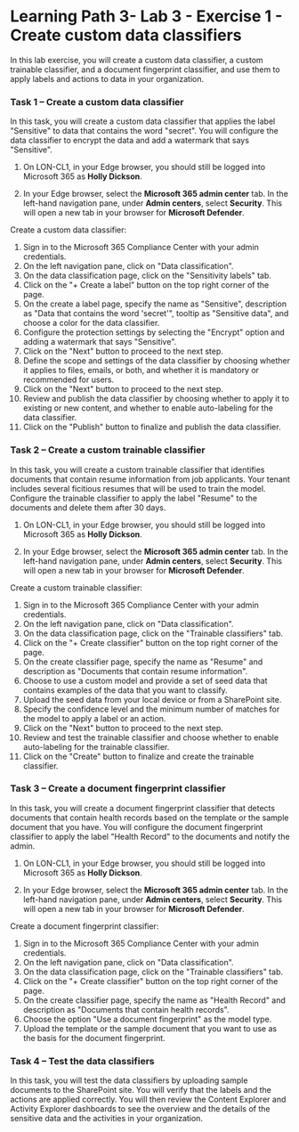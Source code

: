# Learning Path 3- Lab 3 - Exercise 1 - Create custom data classifiers

In this lab exercise, you will create a custom data classifier, a custom trainable classifier, and a document fingerprint classifier, and use them to apply labels and actions to data in your organization.

### Task 1 – Create a custom data classifier

In this task, you will create a custom data classifier that applies the label "Sensitive" to data that contains the word "secret". You will configure the data classifier to encrypt the data and add a watermark that says "Sensitive".

1. On LON-CL1, in your Edge browser, you should still be logged into Microsoft 365 as **Holly Dickson**.

2. In your Edge browser, select the **Microsoft 365 admin center** tab. In the left-hand navigation pane, under **Admin centers**, select **Security**. This will open a new tab in your browser for **Microsoft Defender**. 

Create a custom data classifier:
1.	Sign in to the Microsoft 365 Compliance Center with your admin credentials.
2.	On the left navigation pane, click on "Data classification".
3.	On the data classification page, click on the "Sensitivity labels" tab.
4.	Click on the "+ Create a label" button on the top right corner of the page.
5.	On the create a label page, specify the name as "Sensitive", description as "Data that contains the word 'secret'", tooltip as "Sensitive data", and choose a color for the data classifier.
6.	Configure the protection settings by selecting the "Encrypt" option and adding a watermark that says "Sensitive".
7.	Click on the "Next" button to proceed to the next step.
8.	Define the scope and settings of the data classifier by choosing whether it applies to files, emails, or both, and whether it is mandatory or recommended for users.
9.	Click on the "Next" button to proceed to the next step.
10.	Review and publish the data classifier by choosing whether to apply it to existing or new content, and whether to enable auto-labeling for the data classifier.
11.	Click on the "Publish" button to finalize and publish the data classifier.

    
### Task 2 – Create a custom trainable classifier

In this task, you will create a custom trainable classifier that identifies documents that contain resume information from job applicants. Your tenant includes several ficitious resumes that will be used to train the model. Configure the trainable classifier to apply the label "Resume" to the documents and delete them after 30 days.

1. On LON-CL1, in your Edge browser, you should still be logged into Microsoft 365 as **Holly Dickson**.

2. In your Edge browser, select the **Microsoft 365 admin center** tab. In the left-hand navigation pane, under **Admin centers**, select **Security**. This will open a new tab in your browser for **Microsoft Defender**. 



Create a custom trainable classifier:
1.	Sign in to the Microsoft 365 Compliance Center with your admin credentials.
2.	On the left navigation pane, click on "Data classification".
3.	On the data classification page, click on the "Trainable classifiers" tab.
4.	Click on the "+ Create classifier" button on the top right corner of the page.
5.	On the create classifier page, specify the name as "Resume" and description as "Documents that contain resume information".
6.	Choose to use a custom model and provide a set of seed data that contains examples of the data that you want to classify.
7.	Upload the seed data from your local device or from a SharePoint site.
8.	Specify the confidence level and the minimum number of matches for the model to apply a label or an action.
9.	Click on the "Next" button to proceed to the next step.
10.	Review and test the trainable classifier and choose whether to enable auto-labeling for the trainable classifier.
11.	Click on the "Create" button to finalize and create the trainable classifier.

### Task 3 – Create a document fingerprint classifier

In this task, you will create a document fingerprint classifier that detects documents that contain health records based on the template or the sample document that you have. You will configure the document fingerprint classifier to apply the label "Health Record" to the documents and notify the admin.

1. On LON-CL1, in your Edge browser, you should still be logged into Microsoft 365 as **Holly Dickson**.

2. In your Edge browser, select the **Microsoft 365 admin center** tab. In the left-hand navigation pane, under **Admin centers**, select **Security**. This will open a new tab in your browser for **Microsoft Defender**. 


Create a document fingerprint classifier:
1.	Sign in to the Microsoft 365 Compliance Center with your admin credentials.
2.	On the left navigation pane, click on "Data classification".
3.	On the data classification page, click on the "Trainable classifiers" tab.
4.	Click on the "+ Create classifier" button on the top right corner of the page.
5.	On the create classifier page, specify the name as "Health Record" and description as "Documents that contain health records".
6.	Choose the option "Use a document fingerprint" as the model type.
7.	Upload the template or the sample document that you want to use as the basis for the document fingerprint.


### Task 4 – Test the data classifiers

In this task, you will test the data classifiers by uploading sample documents to the SharePoint site. You will verify that the labels and the actions are applied correctly. You will then review the Content Explorer and Activity Explorer dashboards to see the overview and the details of the sensitive data and the activities in your organization.




